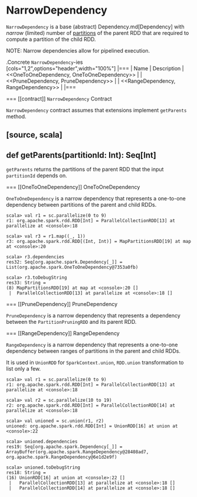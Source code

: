 # NarrowDependency

`NarrowDependency` is a base (abstract) Dependency.md[Dependency] with _narrow_ (limited) number of [partitions](Partition.md) of the parent RDD that are required to compute a partition of the child RDD.

NOTE: Narrow dependencies allow for pipelined execution.

.Concrete ``NarrowDependency``-ies
[cols="1,2",options="header",width="100%"]
|===
| Name | Description
| <<OneToOneDependency, OneToOneDependency>> |
| <<PruneDependency, PruneDependency>> |
| <<RangeDependency, RangeDependency>> |
|===

=== [[contract]] `NarrowDependency` Contract

`NarrowDependency` contract assumes that extensions implement `getParents` method.

[source, scala]
----
def getParents(partitionId: Int): Seq[Int]
----

`getParents` returns the partitions of the parent RDD that the input `partitionId` depends on.

=== [[OneToOneDependency]] OneToOneDependency

`OneToOneDependency` is a narrow dependency that represents a one-to-one dependency between partitions of the parent and child RDDs.

```
scala> val r1 = sc.parallelize(0 to 9)
r1: org.apache.spark.rdd.RDD[Int] = ParallelCollectionRDD[13] at parallelize at <console>:18

scala> val r3 = r1.map((_, 1))
r3: org.apache.spark.rdd.RDD[(Int, Int)] = MapPartitionsRDD[19] at map at <console>:20

scala> r3.dependencies
res32: Seq[org.apache.spark.Dependency[_]] = List(org.apache.spark.OneToOneDependency@7353a0fb)

scala> r3.toDebugString
res33: String =
(8) MapPartitionsRDD[19] at map at <console>:20 []
 |  ParallelCollectionRDD[13] at parallelize at <console>:18 []
```

=== [[PruneDependency]] PruneDependency

`PruneDependency` is a narrow dependency that represents a dependency between the `PartitionPruningRDD` and its parent RDD.

=== [[RangeDependency]] RangeDependency

`RangeDependency` is a narrow dependency that represents a one-to-one dependency between ranges of partitions in the parent and child RDDs.

It is used in `UnionRDD` for `SparkContext.union`, `RDD.union` transformation to list only a few.

```
scala> val r1 = sc.parallelize(0 to 9)
r1: org.apache.spark.rdd.RDD[Int] = ParallelCollectionRDD[13] at parallelize at <console>:18

scala> val r2 = sc.parallelize(10 to 19)
r2: org.apache.spark.rdd.RDD[Int] = ParallelCollectionRDD[14] at parallelize at <console>:18

scala> val unioned = sc.union(r1, r2)
unioned: org.apache.spark.rdd.RDD[Int] = UnionRDD[16] at union at <console>:22

scala> unioned.dependencies
res19: Seq[org.apache.spark.Dependency[_]] = ArrayBuffer(org.apache.spark.RangeDependency@28408ad7, org.apache.spark.RangeDependency@6e1d2e9f)

scala> unioned.toDebugString
res18: String =
(16) UnionRDD[16] at union at <console>:22 []
 |   ParallelCollectionRDD[13] at parallelize at <console>:18 []
 |   ParallelCollectionRDD[14] at parallelize at <console>:18 []
```
